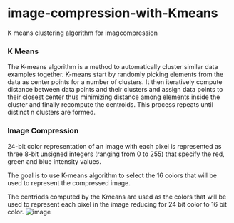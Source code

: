 # image-compression-with-Kmeans
K means clustering algorithm for imagcompression 

### K Means
The K-means algorithm is a method to automatically cluster similar data examples together. K-means start by randomly picking elements from the data as center points for a number of clusters. It then iteratively compute distance between data points and their clusters and assign data points to their closest center thus minimizing distance among elements inside the cluster and finally recompute the centroids. This process repeats until distinct n clusters are formed.

### Image Compression
24-bit color representation of an image with each pixel is represented as three 8-bit unsigned integers (ranging from 0 to 255) that specify the red, green and blue intensity values.  
  
The goal is to use K-means algorithm to select the 16 colors that will be used to represent the compressed image.  
  
The centriods computed by the Kmeans are used as the colors that will be used to represent each pixel in the image reducing for 24 bit color to 16 bit color.
![image](img/compressed.png)
